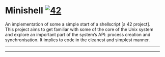 # Minishell [![42](https://i.imgur.com/9NXfcit.jpg)](i.imgur.com/9NXfcit.jpg)

An implementation of some a simple start of a shellscript [a 42 project].
This project aims to get familiar with some of the core of the Unix system and explore an important part of the system’s API: process creation and synchronisation. It implies to code in the cleanest and simplest manner.

---


---


